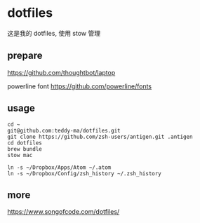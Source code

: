 # dotfiles

这是我的 dotfiles, 使用 stow 管理

## prepare

https://github.com/thoughtbot/laptop

powerline font https://github.com/powerline/fonts

## usage

```shell
cd ~
git@github.com:teddy-ma/dotfiles.git
git clone https://github.com/zsh-users/antigen.git .antigen
cd dotfiles
brew bundle
stow mac

ln -s ~/Dropbox/Apps/Atom ~/.atom
ln -s ~/Dropbox/Config/zsh_history ~/.zsh_history
```

## more

https://www.songofcode.com/dotfiles/
